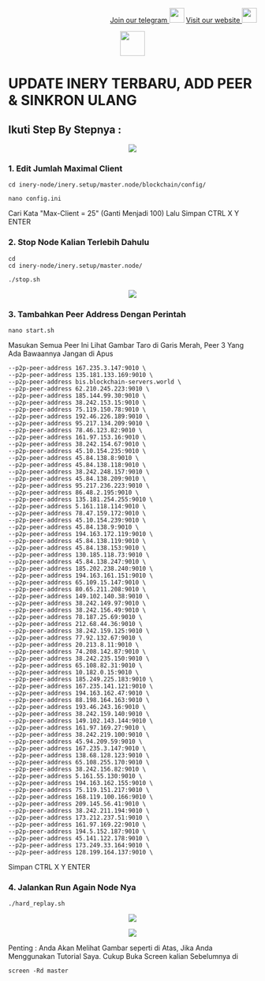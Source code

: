 <p style="font-size:14px" align="right">
<a href="https://t.me/bangpateng_group" target="_blank">Join our telegram <img src="https://user-images.githubusercontent.com/50621007/183283867-56b4d69f-bc6e-4939-b00a-72aa019d1aea.png" width="30"/></a>
<a href="https://bangpateng.com/" target="_blank">Visit our website <img src="https://user-images.githubusercontent.com/38981255/184068977-2d456b1a-9b50-4b75-a0a7-4909a7c78991.png" width="30"/></a>
</p>

<p align="center">
  <img height="50" height="auto" src="https://user-images.githubusercontent.com/38981255/184088981-3f7376ae-7039-4915-98f5-16c3637ccea3.PNG">
</p>

# UPDATE INERY TERBARU, ADD PEER & SINKRON ULANG

## Ikuti Step By Stepnya :

<p align="center">
  <img height="auto" height="auto" src="https://user-images.githubusercontent.com/38981255/196684870-fbd9506e-7ca5-4db9-9c12-c5c19d7f7671.png">
</p>

### 1. Edit Jumlah Maximal Client
```
cd inery-node/inery.setup/master.node/blockchain/config/
```
```
nano config.ini
```
Cari Kata "Max-Client = 25" (Ganti Menjadi 100) Lalu Simpan CTRL X Y ENTER

### 2. Stop Node Kalian Terlebih Dahulu
```
cd
cd inery-node/inery.setup/master.node/
```
```
./stop.sh
```

<p align="center">
  <img height="auto" height="auto" src="https://user-images.githubusercontent.com/38981255/196684866-002b9a7c-ec0f-4b94-82d7-fb41528b7930.png">
</p>

### 3. Tambahkan Peer Address Dengan Perintah
```
nano start.sh
```
Masukan Semua Peer Ini Lihat Gambar Taro di Garis Merah, Peer 3 Yang Ada Bawaannya Jangan di Apus

```
--p2p-peer-address 167.235.3.147:9010 \
--p2p-peer-address 135.181.133.169:9010 \
--p2p-peer-address bis.blockchain-servers.world \
--p2p-peer-address 62.210.245.223:9010 \
--p2p-peer-address 185.144.99.30:9010 \
--p2p-peer-address 38.242.153.15:9010 \
--p2p-peer-address 75.119.150.78:9010 \
--p2p-peer-address 192.46.226.189:9010 \
--p2p-peer-address 95.217.134.209:9010 \
--p2p-peer-address 78.46.123.82:9010 \
--p2p-peer-address 161.97.153.16:9010 \
--p2p-peer-address 38.242.154.67:9010 \
--p2p-peer-address 45.10.154.235:9010 \
--p2p-peer-address 45.84.138.8:9010 \
--p2p-peer-address 45.84.138.118:9010 \
--p2p-peer-address 38.242.248.157:9010 \
--p2p-peer-address 45.84.138.209:9010 \
--p2p-peer-address 95.217.236.223:9010 \
--p2p-peer-address 86.48.2.195:9010 \
--p2p-peer-address 135.181.254.255:9010 \
--p2p-peer-address 5.161.118.114:9010 \
--p2p-peer-address 78.47.159.172:9010 \
--p2p-peer-address 45.10.154.239:9010 \
--p2p-peer-address 45.84.138.9:9010 \
--p2p-peer-address 194.163.172.119:9010 \
--p2p-peer-address 45.84.138.119:9010 \
--p2p-peer-address 45.84.138.153:9010 \
--p2p-peer-address 130.185.118.73:9010 \
--p2p-peer-address 45.84.138.247:9010 \
--p2p-peer-address 185.202.238.240:9010 \
--p2p-peer-address 194.163.161.151:9010 \
--p2p-peer-address 65.109.15.147:9010 \
--p2p-peer-address 80.65.211.208:9010 \
--p2p-peer-address 149.102.140.38:9010 \
--p2p-peer-address 38.242.149.97:9010 \
--p2p-peer-address 38.242.156.49:9010 \
--p2p-peer-address 78.187.25.69:9010 \
--p2p-peer-address 212.68.44.36:9010 \
--p2p-peer-address 38.242.159.125:9010 \
--p2p-peer-address 77.92.132.67:9010 \
--p2p-peer-address 20.213.8.11:9010 \
--p2p-peer-address 74.208.142.87:9010 \
--p2p-peer-address 38.242.235.150:9010 \
--p2p-peer-address 65.108.82.31:9010 \
--p2p-peer-address 10.182.0.15:9010 \
--p2p-peer-address 185.249.225.183:9010 \
--p2p-peer-address 167.235.141.121:9010 \
--p2p-peer-address 194.163.162.47:9010 \
--p2p-peer-address 88.198.164.163:9010 \
--p2p-peer-address 193.46.243.16:9010 \
--p2p-peer-address 38.242.159.140:9010 \
--p2p-peer-address 149.102.143.144:9010 \
--p2p-peer-address 161.97.169.27:9010 \
--p2p-peer-address 38.242.219.100:9010 \
--p2p-peer-address 45.94.209.59:9010 \
--p2p-peer-address 167.235.3.147:9010 \
--p2p-peer-address 138.68.128.123:9010 \
--p2p-peer-address 65.108.255.170:9010 \
--p2p-peer-address 38.242.156.82:9010 \
--p2p-peer-address 5.161.55.130:9010 \
--p2p-peer-address 194.163.162.155:9010 \
--p2p-peer-address 75.119.151.217:9010 \
--p2p-peer-address 168.119.100.166:9010 \
--p2p-peer-address 209.145.56.41:9010 \
--p2p-peer-address 38.242.211.194:9010 \
--p2p-peer-address 173.212.237.51:9010 \
--p2p-peer-address 161.97.169.22:9010 \
--p2p-peer-address 194.5.152.187:9010 \
--p2p-peer-address 45.141.122.178:9010 \
--p2p-peer-address 173.249.33.164:9010 \
--p2p-peer-address 128.199.164.137:9010 \
```

Simpan CTRL X Y ENTER

### 4. Jalankan Run Again Node Nya
```
./hard_replay.sh
```

<p align="center">
  <img height="auto" height="auto" src="https://user-images.githubusercontent.com/38981255/196684861-5a09cc56-45a5-45ad-8853-b3f2f15e3063.png">
</p>


<p align="center">
  <img height="auto" height="auto" src="https://user-images.githubusercontent.com/38981255/196684854-a81161be-3376-4e8a-9ae6-e2d1b329a02a.png">
</p>

Penting : Anda Akan Melihat Gambar seperti di Atas, Jika Anda Menggunakan Tutorial Saya. Cukup Buka Screen kalian Sebelumnya di

```
screen -Rd master
```
